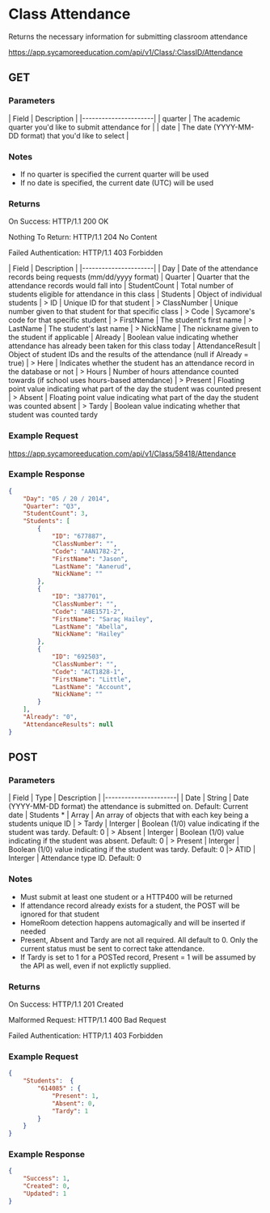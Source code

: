 # Class Attendance

Returns the necessary information for submitting classroom attendance

https://app.sycamoreeducation.com/api/v1/Class/:ClassID/Attendance

## GET

### Parameters

| Field | Description |
|----------------------|
| quarter | The academic quarter you'd like to submit attendance for |
| date  | The date (YYYY-MM-DD format) that you'd like to select |

### Notes
- If no quarter is specified the current quarter will be used
- If no date is specified, the current date (UTC) will be used

### Returns

On Success: HTTP/1.1 200 OK

Nothing To Return: HTTP/1.1 204 No Content

Failed Authentication:  HTTP/1.1 403 Forbidden

| Field | Description |
|----------------------|
| Day |	Date of the attendance records being requests (mm/dd/yyyy format)
| Quarter | Quarter that the attendance records would fall into
| StudentCount | Total number of students eligible for attendance in this class
| Students | Object of individual students
| > ID | Unique ID for that student
| > ClassNumber | Unique number given to that student for that specific class
| > Code | Sycamore's code for that specific student
| > FirstName | The student's first name
| > LastName | The student's last name
| > NickName | The nickname given to the student if applicable
| Already |	Boolean value indicating whether attendance has already been taken for this class today
| AttendanceResult | Object of student IDs and the results of the attendance (null if Already = true)
| > Here | Indicates whether the student has an attendance record in the database or not
| > Hours |	Number of hours attendance counted towards (if school uses hours-based attendance)
| > Present | Floating point value indicating what part of the day the student was counted present
| > Absent | Floating point value indicating what part of the day the student was counted absent
| > Tardy | Boolean value indicating whether that student was counted tardy

### Example Request

https://app.sycamoreeducation.com/api/v1/Class/58418/Attendance

### Example Response
```json
{
    "Day": "05 / 20 / 2014",
    "Quarter": "Q3",
    "StudentCount": 3,
    "Students": [
        {
            "ID": "677887",
            "ClassNumber": "",
            "Code": "AAN1782-2",
            "FirstName": "Jason",
            "LastName": "Aanerud",
            "NickName": ""
        },
        {
            "ID": "387701",
            "ClassNumber": "",
            "Code": "ABE1571-2",
            "FirstName": "Saraç Hailey",
            "LastName": "Abella",
            "NickName": "Hailey"
        },
        {
            "ID": "692503",
            "ClassNumber": "",
            "Code": "ACT1828-1",
            "FirstName": "Little",
            "LastName": "Account",
            "NickName": ""
        }
    ],
    "Already": "0",
    "AttendanceResults": null
}
```

## POST

### Parameters

| Field | Type | Description |
|----------------------|
| Date | String | Date (YYYY-MM-DD format) the attendance is submitted on. Default: Current date
| Students * | Array | An array of objects that with each key being a students unique ID
| > Tardy | Interger | Boolean (1/0) value indicating if the student was tardy. Default: 0
| > Absent | Interger |	Boolean (1/0) value indicating if the student was absent. Default: 0
| > Present | Interger | Boolean (1/0) value indicating if the student was tardy. Default: 0
|> ATID | Interger | Attendance type ID. Default: 0

### Notes
- Must submit at least one student or a HTTP400 will be returned
- If attendance record already exists for a student, the POST will be ignored for that student
- HomeRoom detection happens automagically and will be inserted if needed
- Present, Absent and Tardy are not all required. All default to 0. Only the current status must be sent to correct take attendance.
- If Tardy is set to 1 for a POSTed record, Present = 1 will be assumed by the API as well, even if not explictly supplied.

### Returns

On Success: HTTP/1.1 201 Created

Malformed Request: HTTP/1.1 400 Bad Request

Failed Authentication:  HTTP/1.1 403 Forbidden

### Example Request
```json
{
    "Students":  {
        "614085" : {
            "Present": 1,
            "Absent": 0,
            "Tardy": 1
        }
    }
}
```

### Example Response
```json
{
    "Success": 1,
    "Created": 0,
    "Updated": 1
}
```
